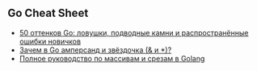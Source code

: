 ## Go Cheat Sheet

- [50 оттенков Go: ловушки, подводные камни и распространённые ошибки новичков](https://habr.com/ru/companies/vk/articles/314804/)
- [Зачем в Go амперсанд и звёздочка (& и *)?](https://habr.com/ru/articles/339192/)
- [Полное руководство по массивам и срезам в Golang](https://habr.com/ru/companies/otus/articles/465613/)
